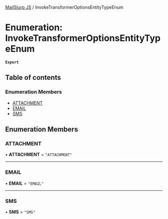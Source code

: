 [MailSlurp JS](../README.md) / InvokeTransformerOptionsEntityTypeEnum

# Enumeration: InvokeTransformerOptionsEntityTypeEnum

**`Export`**

## Table of contents

### Enumeration Members

- [ATTACHMENT](InvokeTransformerOptionsEntityTypeEnum.md#attachment)
- [EMAIL](InvokeTransformerOptionsEntityTypeEnum.md#email)
- [SMS](InvokeTransformerOptionsEntityTypeEnum.md#sms)

## Enumeration Members

### ATTACHMENT

• **ATTACHMENT** = ``"ATTACHMENT"``

___

### EMAIL

• **EMAIL** = ``"EMAIL"``

___

### SMS

• **SMS** = ``"SMS"``
